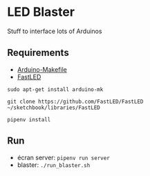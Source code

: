# LED Blaster
Stuff to interface lots of Arduinos

## Requirements
- [Arduino-Makefile](https://github.com/sudar/Arduino-Makefile)
- [FastLED](https://github.com/FastLED/FastLED)

`sudo apt-get install arduino-mk`

`git clone https://github.com/FastLED/FastLED ~/sketchbook/libraries/FastLED`

`pipenv install`

## Run
- écran server: `pipenv run server`
- blaster: `./run_blaster.sh`
